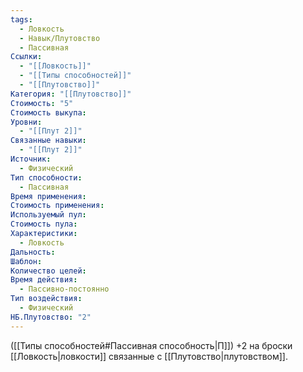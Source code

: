 ```yaml
---
tags:
  - Ловкость
  - Навык/Плутовство
  - Пассивная
Ссылки:
  - "[[Ловкость]]"
  - "[[Типы способностей]]"
  - "[[Плутовство]]"
Категория: "[[Плутовство]]"
Стоимость: "5"
Стоимость выкупа: 
Уровни:
  - "[[Плут 2]]"
Связанные навыки:
  - "[[Плут 2]]"
Источник:
  - Физический
Тип способности:
  - Пассивная
Время применения: 
Стоимость применения: 
Используемый пул: 
Стоимость пула: 
Характеристики:
  - Ловкость
Дальность: 
Шаблон: 
Количество целей: 
Время действия:
  - Пассивно-постоянно
Тип воздействия:
  - Физический
НБ.Плутовство: "2"
---
```

([[Типы способностей#Пассивная способность|П]]) +2 на броски [[Ловкость|ловкости]] связанные с [[Плутовство|плутовством]].